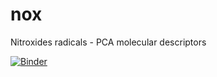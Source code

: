 # nox
Nitroxides radicals - PCA molecular descriptors

[![Binder](https://mybinder.org/badge_logo.svg)](https://mybinder.org/v2/gh/bevi-rosso/nox/master?filepath=%2Fvoila%2Frender%2Fnox.ipynb)
